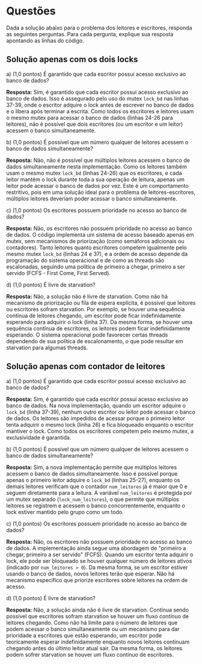 # Questões

Dada a solução abaixo para o problema dos leitores e escritores, responda as seguintes perguntas. Para cada pergunta, explique sua resposta apontando as linhas do código.

## Solução apenas com os dois locks

a) (1,0 pontos) É garantido que cada escritor possui acesso exclusivo ao banco de dados?

**Resposta:** Sim, é garantido que cada escritor possui acesso exclusivo ao banco de dados. Isso é assegurado pelo uso do mutex `lock_bd` nas linhas 37-39, onde o escritor adquire o lock antes de escrever no banco de dados e o libera após terminar a escrita. Como todos os escritores e leitores usam o mesmo mutex para acessar o banco de dados (linhas 24-26 para leitores), não é possível que dois escritores (ou um escritor e um leitor) acessem o banco simultaneamente.

b) (1,0 pontos) É possível que um número qualquer de leitores acessem o banco de dados simultaneamente?

**Resposta:** Não, não é possível que múltiplos leitores acessem o banco de dados simultaneamente nesta implementação. Como os leitores também usam o mesmo mutex `lock_bd` (linhas 24-26) que os escritores, e cada leitor mantém o lock durante toda a sua operação de leitura, apenas um leitor pode acessar o banco de dados por vez. Este é um comportamento restritivo, pois em uma solução ideal para o problema de leitores-escritores, múltiplos leitores deveriam poder acessar o banco simultaneamente.

c) (1,0 pontos) Os escritores possuem prioridade no acesso ao banco de dados?

**Resposta:** Não, os escritores não possuem prioridade no acesso ao banco de dados. O código implementa um sistema de acesso baseado apenas em mutex, sem mecanismos de priorização (como semáforos adicionais ou contadores). Tanto leitores quanto escritores competem igualmente pelo mesmo mutex `lock_bd` (linhas 24 e 37), e a ordem de acesso depende da programação do sistema operacional e de como as threads são escalonadas, seguindo uma política de primeiro a chegar, primeiro a ser servido (FCFS - First Come, First Served).

d) (1,0 pontos) É livre de starvation?

**Resposta:** Não, a solução não é livre de starvation. Como não há mecanismo de priorização ou fila de espera explícita, é possível que leitores ou escritores sofram starvation. Por exemplo, se houver uma sequência contínua de leitores chegando, um escritor pode ficar indefinidamente esperando para adquirir o lock (linha 37). Da mesma forma, se houver uma sequência contínua de escritores, os leitores podem ficar indefinidamente esperando. O sistema operacional pode favorecer certas threads dependendo de sua política de escalonamento, o que pode resultar em starvation para algumas threads.

## Solução apenas com contador de leitores

a) (1,0 pontos) É garantido que cada escritor possui acesso exclusivo ao banco de dados?

**Resposta:** Sim, é garantido que cada escritor possui acesso exclusivo ao banco de dados. Na nova implementação, quando um escritor adquire o `lock_bd` (linha 37-39), nenhum outro escritor ou leitor pode acessar o banco de dados. Os leitores são impedidos de acessar porque o primeiro leitor tenta adquirir o mesmo lock (linha 26) e fica bloqueado enquanto o escritor mantiver o lock. Como todos os escritores competem pelo mesmo mutex, a exclusividade é garantida.

b) (1,0 pontos) É possível que um número qualquer de leitores acessem o banco de dados simultaneamente?

**Resposta:** Sim, a nova implementação permite que múltiplos leitores acessem o banco de dados simultaneamente. Isso é possível porque apenas o primeiro leitor adquire o `lock_bd` (linhas 25-27), enquanto os demais leitores verificam que o contador `num_leitores` já é maior que 0 e seguem diretamente para a leitura. A variável `num_leitores` é protegida por um mutex separado (`lock_num_leitores`), o que permite que múltiplos leitores se registrem e acessem o banco concorrentemente, enquanto o lock estiver mantido pelo grupo como um todo.

c) (1,0 pontos) Os escritores possuem prioridade no acesso ao banco de dados?

**Resposta:** Não, os escritores não possuem prioridade no acesso ao banco de dados. A implementação ainda segue uma abordagem de "primeiro a chegar, primeiro a ser servido" (FCFS). Quando um escritor tenta adquirir o lock, ele pode ser bloqueado se houver qualquer número de leitores ativos (indicado por `num_leitores > 0`). Da mesma forma, se um escritor estiver usando o banco de dados, novos leitores terão que esperar. Não há mecanismo específico que priorize escritores sobre leitores na ordem de acesso.

d) (1,0 pontos) É livre de starvation?

**Resposta:** Não, a solução ainda não é livre de starvation. Continua sendo possível que escritores sofram starvation se houver um fluxo contínuo de leitores chegando. Como não há limite para o número de leitores que podem acessar o banco simultaneamente ou um mecanismo para dar prioridade a escritores que estão esperando, um escritor pode teoricamente esperar indefinidamente enquanto novos leitores continuam chegando antes do último leitor atual sair. Da mesma forma, os leitores podem sofrer starvation se houver um fluxo contínuo de escritores.
